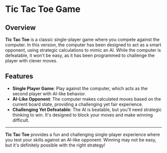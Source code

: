 # Tic Tac Toe Game

## Overview

**Tic Tac Toe** is a classic single-player game where you compete against the computer. In this version, the computer has been designed to act as a smart opponent, using strategic calculations to mimic an AI. While the computer is defeatable, it won't be easy, as it has been programmed to challenge the player with clever moves.

## Features

- **Single Player Game**: Play against the computer, which acts as the second player with AI-like behavior.
- **AI-Like Opponent**: The computer makes calculated moves based on the current board state, providing a challenging yet fair experience.
- **Challenging Yet Defeatable**: The AI is beatable, but you'll need strategic thinking to win. It's designed to block your moves and make winning difficult.

---

**Tic Tac Toe** provides a fun and challenging single-player experience where you test your skills against an AI-like opponent. Winning may not be easy, but it's definitely possible with the right strategy!

